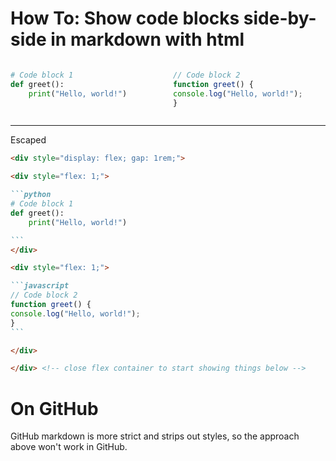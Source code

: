 # How To: Show code blocks side-by-side in markdown with html

<div style="display: flex; gap: 1rem;">

<div style="flex: 1;">

```python
# Code block 1
def greet():
    print("Hello, world!")

```
</div>

<div style="flex: 1;">

```javascript
// Code block 2
function greet() {
console.log("Hello, world!");
}
```

</div>

</div>

___

Escaped

````markdown
<div style="display: flex; gap: 1rem;">

<div style="flex: 1;">

```python
# Code block 1
def greet():
    print("Hello, world!")

```
</div>

<div style="flex: 1;">

```javascript
// Code block 2
function greet() {
console.log("Hello, world!");
}
```

</div>

</div> <!-- close flex container to start showing things below -->
````

# On GitHub

GitHub markdown is more strict and strips out styles, so the approach above won't work in GitHub.
